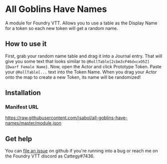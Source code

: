 # All Goblins Have Names

A module for Foundry VTT. Allows you to use a table as the Display Name for a token so each new
token will get a random name.

## How to use it

First, grab your random name table and drag it into a Journal entry. That will give you some
text that looks similar to `@RollTable[2cbm3cP46dxcxO5Z]{Dwarf Female Name}`. Now, open the Actor
and click Prototype Token. Paste your `@RollTable[...` text into the Token Name. When you drag your Actor
onto the map to create a new Token, its name will be randomized!

## Installation

### Manifest URL

https://raw.githubusercontent.com/jsabol/all-goblins-have-names/master/module.json

## Get help

You can [file an issue](https://github.com/jsabol/all-goblins-have-names/issues/new) on github if
you're running into a bug or reach me on the Foundry VTT discord as Cattegy#7436.
